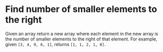 # Find number of smaller elements to the right

Given an array return a new array where each element in the new array is the number of smaller elements to the right of that element. For example, given `[3, 4, 9, 6, 1]`, returns `[1, 1, 2, 1, 0]`.
